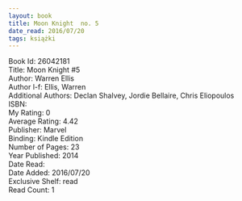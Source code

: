 ```yaml
---
layout: book
title: Moon Knight  no. 5
date_read: 2016/07/20
tags: książki
---
```


Book Id: 26042181<br />
Title: Moon Knight #5<br />
Author: Warren Ellis<br />
Author l-f: Ellis, Warren<br />
Additional Authors: Declan Shalvey, Jordie Bellaire, Chris Eliopoulos<br />
ISBN: <br />
My Rating: 0<br />
Average Rating: 4.42<br />
Publisher: Marvel<br />
Binding: Kindle Edition<br />
Number of Pages: 23<br />
Year Published: 2014<br />
Date Read: <br />
Date Added: 2016/07/20<br />
Exclusive Shelf: read<br />
Read Count: 1<br />



